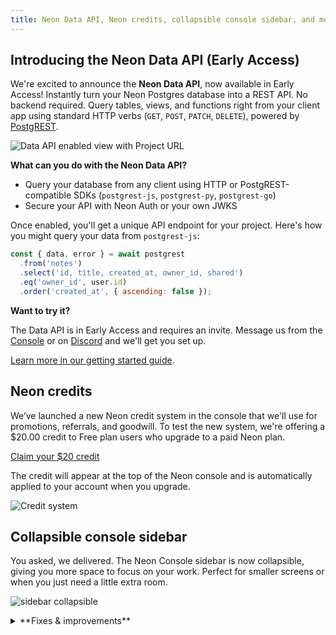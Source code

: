 ```yaml
---
title: Neon Data API, Neon credits, collapsible console sidebar, and more
---
```


## Introducing the Neon Data API (Early Access)

We're excited to announce the **Neon Data API**, now available in Early Access! Instantly turn your Neon Postgres database into a REST API. No backend required. Query tables, views, and functions right from your client app using standard HTTP verbs (`GET`, `POST`, `PATCH`, `DELETE`), powered by [PostgREST](https://postgrest.org).

![Data API enabled view with Project URL](/docs/relnotes/data-api-enabled.png)

**What can you do with the Neon Data API?**

- Query your database from any client using HTTP or PostgREST-compatible SDKs (`postgrest-js`, `postgrest-py`, `postgrest-go`)
- Secure your API with Neon Auth or your own JWKS

Once enabled, you'll get a unique API endpoint for your project. Here's how you might query your data from `postgrest-js`:

```javascript shouldWrap
const { data, error } = await postgrest
  .from('notes')
  .select('id, title, created_at, owner_id, shared')
  .eq('owner_id', user.id)
  .order('created_at', { ascending: false });
```

**Want to try it?**

The Data API is in Early Access and requires an invite. Message us from the [Console](https://console.neon.tech/app/projects?modal=feedback) or on [Discord](https://t.co/kORvEuCUpJ) and we'll get you set up.

[Learn more in our getting started guide](/docs/data-api/get-started).

## Neon credits

We’ve launched a new Neon credit system in the console that we'll use for promotions, referrals, and goodwill. To test the new system, we're offering a $20.00 credit to Free plan users who upgrade to a paid Neon plan.

[Claim your $20 credit](https://fyi.neon.tech/chglogcreds)

The credit will appear at the top of the Neon console and is automatically applied to your account when you upgrade.

![Credit system](/docs/relnotes/credit_system.png)

## Collapsible console sidebar

You asked, we delivered. The Neon Console sidebar is now collapsible, giving you more space to focus on your work. Perfect for smaller screens or when you just need a little extra room.

![sidebar collapsible](/docs/relnotes/collapsible_sidebar.png)

<details>

<summary>**Fixes & improvements**</summary>

- **Neon MCP Server**
  - We added a new MCP client authentication request dialog to the remote Neon MCP Server that displays the MCP client's name, website, and redirect URIs before authentication begins. The approvals are saved for subsequent authentication requests.

- **Private Networking**
  - We fixed an issue that prevented some Private Networking users from using Private DNS.

- **Neon Console**
  - We updated the **Create project** modal launched from the **New Project** button on the Projects page to use the newer modal used elsewhere in the console.
  - The new **Backup & Restore** page (available to [Early Access](/docs/introduction/early-access) users) which supports snapshots can now be enabled via a toggle. The toggle lets you switch back and forth between the new **Backup & Restore** page and the current **Restore** page. To learn more, see [Backup & Restore](/docs/guides/backup-restore).

    ![backup & restore toggle](/docs/relnotes/backup_restore_toggle.png)

  - We added support for transferring multiple projects from one organization to another.

    ![multiple project transfer](/docs/relnotes/multiple_project_transfer.png)

- **Neon API**
  - The [Retrieve project consumption metrics](https://api-docs.neon.tech/reference/getconsumptionhistoryperproject) API now returns a `logical_size_bytes_hour` value, which is the logical data size consumed on an hourly basis.

- **Drizzle Studio update**
  - The Drizzle Studio integration that powers the **Tables** page in the Neon Console has been updated to version 1.0.21. For the latest improvements and fixes, see the [Neon Drizzle Studio Integration Changelog](https://github.com/neondatabase/neon-drizzle-studio-changelog/blob/main/CHANGELOG.md).

- **Fixes**
  - Fixed an issue that caused an `Org not found` error to be displayed in the Neon Console immediately after creating a new org.

</details>
